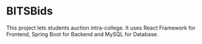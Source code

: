 # BITSBids

This project lets students auction intra-college. It uses React Framework for Frontend, Spring Boot for Backend and MySQL for Database.